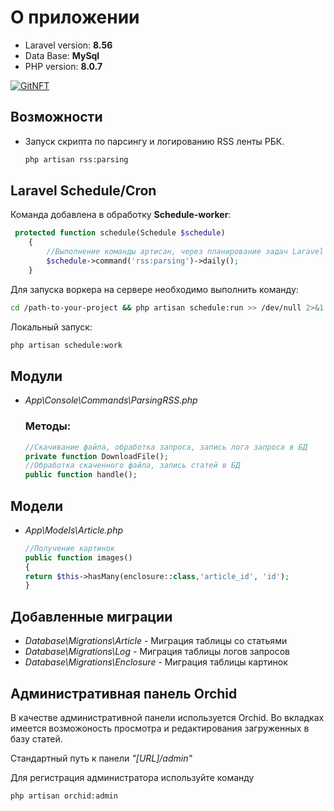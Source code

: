 # О приложении

-   Laravel version: **8.56**
-   Data Base: **MySql**
-   PHP version: **8.0.7**

[![GitNFT](https://img.shields.io/badge/%F0%9F%94%AE-Open%20in%20GitNFT-darkviolet?style=flat)](https://gitnft.quine.sh/app/commits/list/repo/rss-cli)

## Возможности
- Запуск скрипта по парсингу и логированию RSS ленты РБК.
    ```bash
    php artisan rss:parsing
    ```

## **Laravel Schedule/Cron**

Команда добавлена в обработку **Schedule-worker**:

```php
 protected function schedule(Schedule $schedule)
    {
        //Выполнение команды артисан, через планирование задач Laravel
        $schedule->command('rss:parsing')->daily();
    }
```

Для запуска воркера на сервере необходимо выполнить команду:

```bash
cd /path-to-your-project && php artisan schedule:run >> /dev/null 2>&1
```
Локальный запуск:
```bash
php artisan schedule:work
```
## **Модули**
- *App\Console\Commands\ParsingRSS.php*
    ### Методы:
    ```php
    //Скачивание файла, обработка запроса, запись лога запроса в БД
    private function DownloadFile();
    //Обработка скаченного файла, запись статей в БД 
    public function handle();
    ```
## **Модели**
- *App\Models\Article.php*
    ```php
    //Получение картинок
    public function images()
    {
    return $this->hasMany(enclosure::class,'article_id', 'id');
    }
    ```
## Добавленные миграции 
- *Database\Migrations\Article* - Миграция таблицы со статьями
- *Database\Migrations\Log* - Миграция таблицы логов запросов
- *Database\Migrations\Enclosure* - Миграция таблицы картинок

## **Административная панель Orchid**
В качестве административной панели используется Orchid. 
Во вкладках имеется возможоность просмотра и редактирования загруженных в базу статей.

Стандартный путь к панели _"[URL]/admin"_

Для регистрация администратора используйте команду 
```bash
php artisan orchid:admin
```
